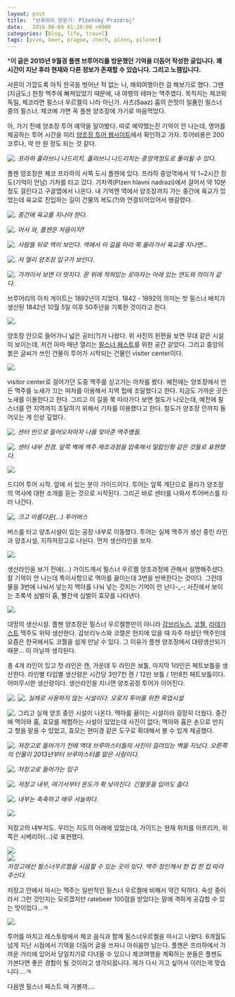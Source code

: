 ```yaml
---
layout: post
title:  "브루어리 방문기: Plzeňský Prazdroj"
date:   2016-06-09 01:29:00 +0900
categories: [blog, life, travel]
tags: [pivo, beer, prague, chech, plzen, pilsner]
---
```



***이 글은 2015년 9월경 플젠 브루어리를 방문했던 기억을 더듬어 작성한 글입니다. 꽤 시간이 지난 후라 현재와 다른 정보가 존재할 수 있습니다. 그리고 노잼입니다.**

서른이 가깝도록 아직 한국을 벗어난 적 없는 나, 해외여행이란 걸 해보기로 했다. 그땐(지금도;) 한창 맥주에 빠져있었기 때문에, 내 여행의 테마는 맥주였다. 목적지는 체코와 독일, 체코라면 필스너 우르켈의 나라 아닌가. 사츠(Saaz) 홉의 쓴맛이 일품인 필스너 중의 필스너. 체코에 가면 꼭 플젠 양조장에 가기로 마음먹었다.

아, 가기 전에 양조장 투어 예약을 알아봤다. 따로 예약했는진 기억이 안 나는데, 영어를 제공하는 투어 시간을 미리 [양조장 투어 웹사이트](http://www.prazdrojvisit.cz/en/tours/)에서 확인하고 가자. 투어비용은 200 코루나, 약 만 원 정도 되는 것 같다.


![.]({{site.baseurl}}/images/posts/2016-06-09-travel-plzen/00.jpg)
*프라하 흘라브니 나드리치. 흘라브니 나드리치는 중앙역정도로 풀이될 수 있다.*

플젠 양조장은 체코 프라하의 서쪽 도시 플젠에 있다. 프라하 중앙역에서 약 1~2시간 정도(기억이 안남) 기차를 타고 갔다. 기차역(Plzen hlavni nadrazi)에서 걸어서 약 10분 정도 걸린다고 구글맵에서 나온다. 내 기억엔 역에서 양조장까지 가는 중간에 육교가 있었는데 육교로 진입하는 길이 건물의 복도(?)와 연결되어있어서 헷갈렸다. 

![.]({{site.baseurl}}/images/posts/2016-06-09-travel-plzen/map.png)
*중간에 육교를 지나야 한다.*

![.]({{site.baseurl}}/images/posts/2016-06-09-travel-plzen/01_station.jpg)
*어서 와, 플젠은 처음이지?*


![.]({{site.baseurl}}/images/posts/2016-06-09-travel-plzen/02_station-front.jpg)
*사람들 뒤로 역이 보인다. 역에서 이 길을 따라 쭉 올라가서 육교를 지나면...*


![.]({{site.baseurl}}/images/posts/2016-06-09-travel-plzen/03_brewery_front.jpg)
*저 멀리 양조장 입구가 보인다.*

![.]({{site.baseurl}}/images/posts/2016-06-09-travel-plzen/04_brewery_front.jpg)
*가까이서 보면 더 멋지다. 문 위에 적혀있는 로마자는 아래 있는 연도와 의미가 같다.*

브루어리의 아치 게이트는 1892년이 지었다. 1842 - 1892의 의미는 첫 필스너 배치가 생산된 1842년 10월 5일 이후 50주년을 기록한 것이라고 한다.

![.]({{site.baseurl}}/images/posts/2016-06-09-travel-plzen/05.jpg)

양조장 안으로 들어가니 넓은 공터(?)가 나왔다. 위 사진의 왼편을 보면 무대 같은 시설이 보이는데, 저건 아마 매년 열리는 [필스너 페스트](http://kimsujung.tistory.com/938)를 위한 공간 같았다.  그리고 중앙의 붉은 글씨가 쓰인 건물이 투어가 시작되는 건물인 visiter center이다.

![.]({{site.baseurl}}/images/posts/2016-06-09-travel-plzen/06.jpg)

visitor center로 걸어가던 도중 맥주를 싣고가는 마차를 봤다. 예전에는 양조장에서 만든 맥주를 노새가 끄는 마차를 이용해서 지역 펍에 조달했다고 한다. 지금도 가까운 곳은 노새를 이용한다고 한다. 그리고 이 길을 쭉 따라가다 보면 철도가 나오는데, 예전에 필스너를 먼 지역까지 조달하기 위해서 기차를 이용했다고 한다. 철도가 양조장 안까지 들어오는 게 인상 깊었다.


![.]({{site.baseurl}}/images/posts/2016-06-09-travel-plzen/07.jpg)
*센터 안으로 들어오자마자 나를 맞아준 맥주병들.*

![.]({{site.baseurl}}/images/posts/2016-06-09-travel-plzen/08.jpg)
*센터 내부 전경. 앞쪽 벽에 맥주 제조과정을 압축해서 밀랍인형 같은 것들로 표현했다.*

![.]({{site.baseurl}}/images/posts/2016-06-09-travel-plzen/09.jpg)

드디어 투어 시작. 앞에 서 있는 분이 가이드이다. 투어는 앞쪽 계단으로 올라가 양조장의 역사에 대한 소개를 듣는 것으로 시작된다. 그리곤 바로 센터를 나와서 투어버스를 타러 나간다.

![.]({{site.baseurl}}/images/posts/2016-06-09-travel-plzen/09_1.jpg)
*크고 아름다운(...) 투어버스*

버스를 타고 양조시설이 있는 공장 내부로 이동했다. 투어는 실제 맥주가 생산 중인 라인과 양조시설, 지하저장고로 나뉜다. 먼저 생산라인을 보자.

![.]({{site.baseurl}}/images/posts/2016-06-09-travel-plzen/10.jpg)

생산라인을 보기 전에(...) 가이드께서 필스너 우르켈 양조과정에 관해서 설명해주셨다. 잘 기억이 안 나는데 특이사항으로 맥아를 끓이는데 3번을 반복한다는 것이다. 그런데 물을 3번에 나눠서 넣는지 맥아를 나눠 넣는 것지는 기억이 안 난다-_-; 사진에서 보이는 초록색 심벌이 홉, 빨간색 심벌이 효모를 나타낸다.


![.]({{site.baseurl}}/images/posts/2016-06-09-travel-plzen/11.jpg)

대망의 생산시설. 플젠 양조장은 필스너 우르켈뿐만이 아니라 [감브리누스](http://fatpig.tistory.com/entry/Gambrinus-감브리누스-42), [코젤](http://fatpig.tistory.com/entry/Kozel-Dark-코젤-다크-38), [라데가스트](http://http://www.radegast.cz) 맥주도 위탁 생산한다. 감브리누스와 코젤은 현지에 있을 때 자주 마셨던 맥주인데 요즘은 한국에서도 코젤을 쉽게 만날 수 있다. 그 이유가 플젠 양조장에서 대량생산되기 때문... 이 아닐까 생각된다. 

총 4개 라인이 있고 첫 라인은 캔, 가운데 두 라인은 보틀, 마지막 1라인은 페트보틀을 생산한다. 라인별 타입별 생산량은 시간당 3만7천 캔 / 12만 보틀 / 1만8천 페트보틀이다. 어마무시한 생산량이다. 생산라인을 지나면 양조공정 투어가 이어진다.

![.]({{site.baseurl}}/images/posts/2016-06-09-travel-plzen/12.jpg)
![.]({{site.baseurl}}/images/posts/2016-06-09-travel-plzen/12_1.jpg)
*실제로 사용하지 않는 시설이다. 오로지 투어를 위한 목업시설*

![.]({{site.baseurl}}/images/posts/2016-06-09-travel-plzen/13.jpg)
그리고 실제 양조 중인 시설이 나온다. 맥아를 끓이는 시설이라 굉장히 더웠다.
중간에 맥아와 홉, 효모를 체험하는 시설이 있었는데 사진이 없다; 맥아와 홉은 손으로 만지고 향을 맡을 수 있었고, 효모는 현미경 같은 도구로 확대해서 볼 수 있게 제공했다. 

![.]({{site.baseurl}}/images/posts/2016-06-09-travel-plzen/14.jpg)
*저장고로 들어가기 전에 역대 브루마스터들의 사진이 걸려있는 벽을 지났다. 오른쪽의 인물이 2013년부터 브루마스터를 맡은 사람이다.*

![.]({{site.baseurl}}/images/posts/2016-06-09-travel-plzen/15.jpg)
*저장고로 들어가는 입구*

![.]({{site.baseurl}}/images/posts/2016-06-09-travel-plzen/16.jpg)
*저장고 내부, 여기서부터 온도가 확 낮아진다. 긴팔옷을 입어도 춥다.*

![.]({{site.baseurl}}/images/posts/2016-06-09-travel-plzen/17.jpg)
*내부는 축축하고 매우 서늘하다.*

![.]({{site.baseurl}}/images/posts/2016-06-09-travel-plzen/18.jpg)

저장고의 내부지도. 우리는 지도의 아래에 있었는데, 가이드는 현재 위치를 아프리카, 위쪽은 시베리아(...)로 표현했다.

![.]({{site.baseurl}}/images/posts/2016-06-09-travel-plzen/19_1.jpg)	
![.]({{site.baseurl}}/images/posts/2016-06-09-travel-plzen/19.jpg)	
*저장고에선 필스너우르켈을 시음할 수 있는 곳이 있다. 맥주 장인께서 한 컵 한 컵 따라주신다.*

저장고 안에서 마시는 맥주는 일반적인 필스너 우르켈에 비해서 약간 탁하다. 숙성 중이라서 그런 것인지는 모르겠지만 ratebeer 100점을 받았다는 말에 격하게 공감할 수 있는 맛이었다...ㅋ

![.]({{site.baseurl}}/images/posts/2016-06-09-travel-plzen/20.jpg)

투어를 마치고 레스토랑에서 체코 음식과 함께 필스너우르켈을 마시고 나왔다. 6개월도 넘게 지난 시점에서 기억을 더듬어 글을 쓰자니 아쉬움만 남는다. 플젠은 프라하에서 가까운 거리에 있어서 당일치기로 다녀올 수 있으니 체코여행을 계획하는 분들은 플젠도 가본다면 좋은 경험이 될 것이라고 생각되옵니다. 제가 다시 가고 싶어서 이러는게 맞습니다....ㅋ

다음엔 필스너 페스트 때 가볼까....

